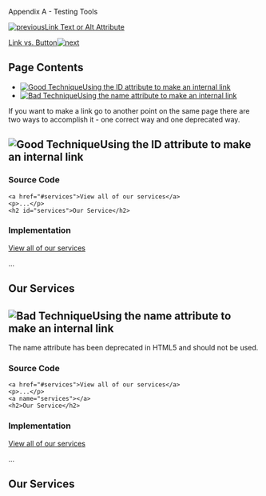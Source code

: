 Appendix A - Testing Tools

[![previous](images/left-arrow.png)Link Text or Alt Attribute](http://accessibility.oit.ncsu.edu/training/accessibility-handbook/link-text-alt.html)

[Link vs. Button![next](images/right-arrow.png)](http://accessibility.oit.ncsu.edu/training/accessibility-handbook/link-behavior.html)

Page Contents
-------------

-   [![Good Technique](images/checkmark-small.png "Good Technique")Using the ID attribute to make an internal link](#1)
-   [![Bad Technique](images/x-small.png "Bad Technique")Using the name attribute to make an internal link](#2)

If you want to make a link go to another point on the same page there are two ways to accomplish it - one correct way and one deprecated way.

![Good Technique](images/checkmark-small.png "Good Technique")Using the ID attribute to make an internal link
-------------------------------------------------------------------------------------------------------------

### Source Code

~~~~ {.code}
<a href="#services">View all of our services</a>
<p>...</p>
<h2 id="services">Our Service</h2>
~~~~

### Implementation

[View all of our services](#services)

...

Our Services
------------

![Bad Technique](images/x-small.png "Bad Technique")Using the name attribute to make an internal link
-----------------------------------------------------------------------------------------------------

The name attribute has been deprecated in HTML5 and should not be used.

### Source Code

~~~~ {.code}
<a href="#services">View all of our services</a>
<p>...</p>
<a name="services"></a>
<h2>Our Service</h2>
~~~~

### Implementation

[View all of our services](#services)

...

Our Services
------------

